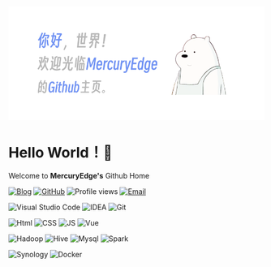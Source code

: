 ![](./banner.png)
# Hello World！👋

Welcome to **MercuryEdge's** Github Home


[![Blog](https://img.shields.io/badge/HomePage-FE5F50?style=falt&logo=aboutdotme&logoColor=white)](https://mercuryedge.github.io/reco/)
[![GitHub](https://img.shields.io/badge/GitHub-181717?style=falt&logo=github&logoColor=white)](https://github.com/MercuryEdge)
![Profile views](https://views.whatilearened.today/views/github/MercuryEdge/views.svg)
[![Email](https://img.shields.io/badge/Outlook-0078D4?style=flat&logo=microsoftoutlook&logoColor=white)](mercuryedge@outlook.com)

![Visual Studio Code](https://img.shields.io/badge/-Visual%20Studio%20Code-007acc?style=flat&logo=Visual%20Studio%20Code)
![IDEA](https://img.shields.io/badge/-IntelliJ%20IDEA-000?style=flat&logo=intellijidea&logoColor=white)
![Git](https://img.shields.io/badge/-Git-F05032?style=flat&logo=Git&logoColor=white)

![Html](https://img.shields.io/badge/-HTML-E34F26?style=flat&logo=html5&logoColor=white)
![CSS](https://img.shields.io/badge/-CSS-1572B6?style=flat&logo=css3)
![JS](https://img.shields.io/badge/JavaScript-F7DF1E?style=flat&logo=javascript&logoColor=black)
![Vue](https://img.shields.io/badge/Vue.js-4FC08D?style=flat&logo=vue.js&logoColor=white)

![Hadoop](https://img.shields.io/badge/Hadoop-66CCFF?style=flat&logo=Apache-Hadoop&logoColor=black)
![Hive](https://img.shields.io/badge/Hive-fdee21?style=flat&logo=Apache-Hive&logoColor=black)
![Mysql](https://img.shields.io/badge/MySQL-4479A1?style=flat&logo=mysql&logoColor=white)
![Spark](https://img.shields.io/badge/Spark-E25A1C?style=flat&logo=apachespark&logoColor=white)

![Synology](https://img.shields.io/badge/-Synology-black?style=flat&logo=Synology&logoColor=white)
![Docker](https://img.shields.io/badge/-Docker-blue?style=flat&logo=Docker&logoColor=white)
<!--
<img height="130px" src="https://github-readme-stats.vercel.app/api?username=MercuryEdge&hide_title=true&show_icons=true&hide=issues&include_all_commits=true&count_private=true&theme=graywhite&hide_border=true&bg_color=45,ffbf69,ffffff,ffbf69" alt="MercuryEdge's GitHub Stats"> <img height="130px" src="https://github-readme-stats.vercel.app/api/top-langs?username=Mercuryedge&hide_title=true&layout=compact&theme=graywhite&hide_border=true&bg_color=45,ffbf69,ffffff,ffbf69" alt="Most Used Languages">


#### Top Repositories

<a href="https://github.com/MercuryEdge/aircraft-main">
  <img align="center" src="https://github-readme-stats.vercel.app/api/pin/?username=MercuryEdge&repo=aircraft-main&theme=buefy" />
</a>
<a href="https://github.com/MercuryEdge/aircraft-boot">
  <img align="center" src="https://github-readme-stats.vercel.app/api/pin/?username=MercuryEdge&repo=aircraft-boot&theme=buefy" />
</a>
-->
